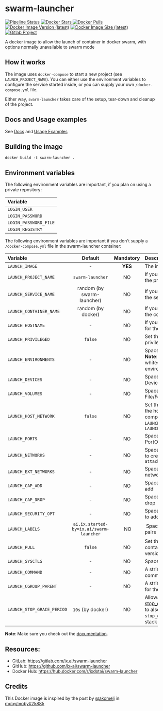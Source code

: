 # swarm-launcher

[![Pipeline Status](https://gitlab.com/ix.ai/swarm-launcher/badges/master/pipeline.svg)](https://gitlab.com/ix.ai/swarm-launcher/)
[![Docker Stars](https://img.shields.io/docker/stars/ixdotai/swarm-launcher.svg)](https://hub.docker.com/r/ixdotai/swarm-launcher/)
[![Docker Pulls](https://img.shields.io/docker/pulls/ixdotai/swarm-launcher.svg)](https://hub.docker.com/r/ixdotai/swarm-launcher/)
[![Docker Image Version (latest)](https://img.shields.io/docker/v/ixdotai/swarm-launcher/latest)](https://hub.docker.com/r/ixdotai/swarm-launcher/)
[![Docker Image Size (latest)](https://img.shields.io/docker/image-size/ixdotai/swarm-launcher/latest)](https://hub.docker.com/r/ixdotai/swarm-launcher/)
[![Gitlab Project](https://img.shields.io/badge/GitLab-Project-554488.svg)](https://gitlab.com/ix.ai/swarm-launcher/)

A docker image to allow the launch of container in docker swarm, with options normally unavailable to swarm mode

## How it works

The image uses `docker-compose` to start a new project (see `LAUNCH_PROJECT_NAME`). You can either use the environment variables to configure the service started inside, or you can supply your own `/docker-compose.yml` file.

Either way, `swarm-launcher` takes care of the setup, tear-down and cleanup of the project.

## Docs and Usage examples

See [Docs](docs/) and [Usage Examples](docs/usage_examples)

## Building the image

```
docker build -t swarm-launcher .
```

## Environment variables

The following environment variables are important, if you plan on using a private repository:

| **Variable**          |
|:----------------------|
| `LOGIN_USER`          |
| `LOGIN_PASSWORD`      |
| `LOGIN_PASSWORD_FILE` |
| `LOGIN_REGISTRY`      |

The following environment variables are important if you don't supply a `/docker-compose.yml` file in the swarm-launcher container:

| **Variable**            | **Default**                | **Mandatory** | **Description**                                 |
|:------------------------|:--------------------------:|:-------------:|:------------------------------------------------|
| `LAUNCH_IMAGE`          | -                          | **YES**       | The image for the container |
| `LAUNCH_PROJECT_NAME`   | `swarm-launcher`           | NO            | If you want to use a specific name for the project (similar to the stack name) |
| `LAUNCH_SERVICE_NAME`   | random (by swarm-launcher) | NO            | If you want to use a specific name for the service |
| `LAUNCH_CONTAINER_NAME` | random (by docker)         | NO            | If you want to use a specific name for the container (similar to the task name) |
| `LAUNCH_HOSTNAME`       | -                          | NO            | If you want to use a specific hostname for the container |
| `LAUNCH_PRIVILEGED`     | `false`                    | NO            | Set this to `true` if you want to start a privileged container |
| `LAUNCH_ENVIRONMENTS`   | -                          | NO            | Space separated list of Key=Value pairs. **Note**: `@_@` gets replaced with a single whitespace, so you can expose environment values containing spaces. |
| `LAUNCH_DEVICES`        | -                          | NO            | Space separated list of DeviceOnHost:DeviceInContainer |
| `LAUNCH_VOLUMES`        | -                          | NO            | Space separated list of File/FolderOnHost:File/FolderInContainer |
| `LAUNCH_HOST_NETWORK`   | `false`                    | NO            | Set this to `true` to start the container on the host network. This option is not compatible with `LAUNCH_PORTS`, `LAUNCH_NETWORKS` and `LAUNCH_EXT_NETWORKS` |
| `LAUNCH_PORTS`          | -                          | NO            | Space separated list of PortOnHost:PortInContainer |
| `LAUNCH_NETWORKS`       | -                          | NO            | Space separated list of project networks to create. All networks are created with `attachable: true` |
| `LAUNCH_EXT_NETWORKS`   | -                          | NO            | Space separated list of external networks to attach to |
| `LAUNCH_CAP_ADD`        | -                          | NO            | Space separated list of capabilities to add |
| `LAUNCH_CAP_DROP`       | -                          | NO            | Space separated list of capabilities to drop |
| `LAUNCH_SECURITY_OPT`   | -                          | NO            | Space separated list of security options to add |
| `LAUNCH_LABELS`         | `ai.ix.started-by=ix.ai/swarm-launcher` | NO | Space separated list of Label=Value pairs |
| `LAUNCH_PULL`           | `false`                    | NO            | Set this to `true` to check at every container start for the latest image version |
| `LAUNCH_SYSCTLS`        | -                          | NO            | Space separated list of sysctl=value |
| `LAUNCH_COMMAND`        | -                          | NO            | A string that overrides the default command |
| `LAUNCH_CGROUP_PARENT`  | -                          | NO            | A string that specify the parent cgroup for the container |
| `LAUNCH_STOP_GRACE_PERIOD` | `10s` (by docker)       | NO            | Allows to override the default [stop_grace_period](https://docs.docker.com/compose/compose-file/#stop_grace_period). **Note**: It makes sense to also add a slightly higher `stop_grace_period` to the `swarm-launcher` stack as well! |

**Note**: Make sure you check out the [documentation](docs/).

## Resources:
* GitLab: https://gitlab.com/ix.ai/swarm-launcher
* GitHub: https://github.com/ix-ai/swarm-launcher
* Docker Hub: https://hub.docker.com/r/ixdotai/swarm-launcher

## Credits
This Docker image is inspired by the post by [@akomelj](https://github.com/akomelj) in [moby/moby#25885](https://github.com/moby/moby/issues/25885#issuecomment-573449645)

